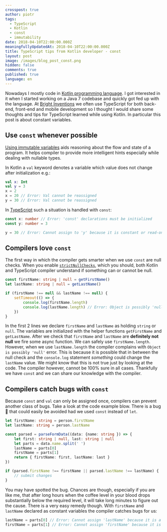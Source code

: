 ```yaml
---
crosspost: true
author: piotr
tags:
  - TypeScript
  - Kotlin
  - const
  - immutability
date: 2018-04-10T22:00:00.000Z
meaningfullyUpdatedAt: 2018-04-10T22:00:00.000Z
title: TypeScript tips from Kotlin developer - const
layout: post
image: /images/blog_post_const.png
hidden: false
comments: true
published: true
language: en
---
```


Nowadays I mostly code in [Kotlin programming language](https://kotlinlang.org/). I got interested in it when I started working on a Java 7 codebase and quickly got fed up with the language. At [Bright Inventions](https://brightinventions.pl) we often use TypeScript for both back-end, front-end and mobile development so I thought I would share some thoughts and tips for TypeScript learned while using Kotlin. In particular this post is about constant variables.

## Use `const` whenever possible

[Using immutable variables](https://hackernoon.com/5-benefits-of-immutable-objects-worth-considering-for-your-next-project-f98e7e85b6ac) aids reasoning about the flow and state of a program. It helps compiler to provide more intelligent hints especially while dealing with nullable types.

In Kotlin a `val` keyword denotes a variable which value does not change after initialization e.g.:

```kotlin
val x: Int
val y = 3
x = 2
x = 20 // Error: Val cannot be reassigned
y = 30 // Error: Val cannot be reassigned
```

In [TypeScript](https://www.typescriptlang.org/) such a situation is handled with `const`:

```typescript
const x: number // Error: 'const' declarations must be initialized
const y: number = 3

y = 30 // Error: Cannot assign to 'y' because it is constant or read-only property
```

## Compilers love `const`

The first way in which the compiler gets smarter when we use `const` are null checks. When you enable [`strictNullChecks`](https://www.typescriptlang.org/docs/handbook/compiler-options.html), which you should, both Kotlin and TypeScript compiler understand if something can or cannot be null.

```typescript
const firstName: string | null = getFirstName()
let lastName: string | null = getLastName()

if (firstName !== null && lastName !== null) {
    setTimeout(() => {
        console.log(firstName.length)
        console.log(lastName.length) // Error: Object is possibly 'null'
    })
}
```

In the first 2 lines we declare `firstName` and `lastName` as holding `string` or `null`. The variables are initialized with the helper functions `getFirstName` and `getLastName`. After we check that `firstName` and `lastName` are **definitely not null** we fire some async function. We can safely use `firstName.length`. However, when we use `lastName.length` the compiler complains with `Object is possibly 'null'` error. This is because it is possible that in between the null check and the `console.log` statement _something_ could change the `lastName` value. We might know that this is not true just by looking at the code. The compiler however, cannot be 100% sure in all cases. Thankfully we have `const` and we can share our knowledge with the compiler.

## Compilers catch bugs with `const`

Because `const` and `val` can only be assigned once, compilers can prevent another class of bugs. Take a look at the code example blow. There is a bug 🐛 that could easily be avoided had we used `const` instead of `let`.

```typescript
let firstName: string = person.firstName
let lastName: string = person.lastName

const parsed = parseFormData((data: {name: string }) => {
    let first: string | null, last: string | null
    let parts = data.name.split(' ')
    lastName = parts[0]
    firstName = parts[1]
    return { firstName: first, lastName: last }
})

if (parsed.firstName !== firstName || parsed.lastName !== lastName) { 
    // submit changes
}
```

You may have spotted the bug. Chances are though, especially if you are like me, that after long hours when the coffee level in your blood drops substantially below the required level, it will take long minutes to figure out the cause. There is a very easy remedy though. With `firstName` and `lastName` declared as constant variables the compiler catches bugs for us:

```typescript
lastName = parts[0] // Error: Cannot assign 'lastName' because it is a constant or a read-only property
firstName = parts[1] // Error: Cannot assign 'firstName' because it is a constant or a read-only property
```

